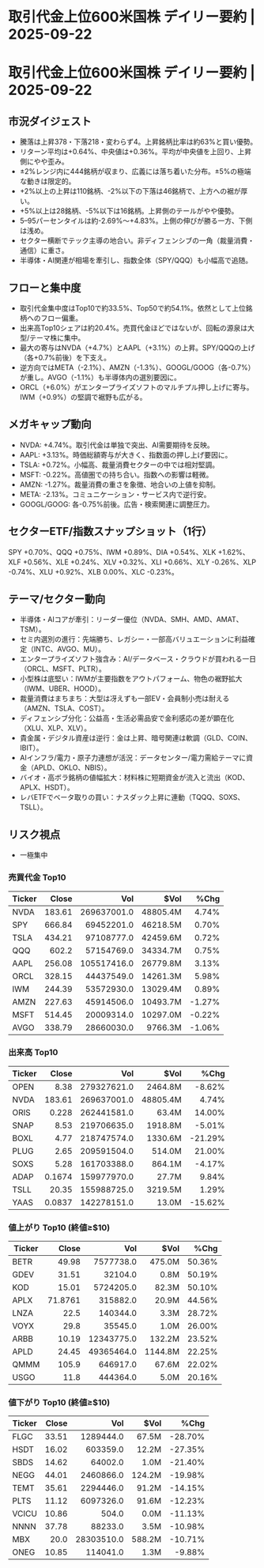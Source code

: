 # 取引代金上位600米国株 デイリー要約 | 2025-09-22

# 取引代金上位600米国株 デイリー要約 | 2025-09-22

## 市況ダイジェスト
- 騰落は上昇378・下落218・変わらず4。上昇銘柄比率は約63%と買い優勢。
- リターン平均は+0.64%、中央値は+0.36%。平均が中央値を上回り、上昇側にやや歪み。
- ±2%レンジ内に444銘柄が収まり、広義には落ち着いた分布。±5%の極端な動きは限定的。
- +2%以上の上昇は110銘柄、-2%以下の下落は46銘柄で、上方への裾が厚い。
- +5%以上は28銘柄、-5%以下は16銘柄。上昇側のテールがやや優勢。
- 5–95パーセンタイルは約-2.69%〜+4.83%。上側の伸びが勝る一方、下側は浅め。
- セクター横断でテック主導の地合い。非ディフェンシブの一角（裁量消費・通信）に重さ。
- 半導体・AI関連が相場を牽引し、指数全体（SPY/QQQ）も小幅高で追随。

## フローと集中度
- 取引代金集中度はTop10で約33.5%、Top50で約54.1%。依然として上位銘柄へのフロー偏重。
- 出来高Top10シェアは約20.4%。売買代金ほどではないが、回転の源泉は大型/テーマ株に集中。
- 最大の寄与はNVDA（+4.7%）とAAPL（+3.1%）の上昇。SPY/QQQの上げ（各+0.7%前後）を下支え。
- 逆方向ではMETA（-2.1%）、AMZN（-1.3%）、GOOGL/GOOG（各-0.7%）が重し。AVGO（-1.1%）も半導体内の選別要因に。
- ORCL（+6.0%）がエンタープライズソフトのマルチプル押し上げに寄与。IWM（+0.9%）の堅調で裾野も広がる。

## メガキャップ動向
- NVDA: +4.74%。取引代金は単独で突出、AI需要期待を反映。
- AAPL: +3.13%。時価総額寄与が大きく、指数面の押し上げ要因に。
- TSLA: +0.72%。小幅高、裁量消費セクターの中では相対堅調。
- MSFT: -0.22%。高値圏での持ち合い。指数への影響は軽微。
- AMZN: -1.27%。裁量消費の重さを象徴、地合いの上値を抑制。
- META: -2.13%。コミュニケーション・サービス内で逆行安。
- GOOGL/GOOG: 各-0.75%前後。広告・検索関連に調整圧力。

## セクターETF/指数スナップショット（1行）
SPY +0.70%、QQQ +0.75%、IWM +0.89%、DIA +0.54%、XLK +1.62%、XLF +0.56%、XLE +0.24%、XLV +0.32%、XLI +0.66%、XLY -0.26%、XLP -0.74%、XLU +0.92%、XLB 0.00%、XLC -0.23%。

## テーマ/セクター動向
- 半導体・AIコアが牽引：リーダー優位（NVDA、SMH、AMD、AMAT、TSM）。
- セミ内選別の進行：先端勝ち、レガシー・一部高バリュエーションに利益確定（INTC、AVGO、MU）。
- エンタープライズソフト強含み：AI/データベース・クラウドが買われる一日（ORCL、MSFT、PLTR）。
- 小型株は底堅い：IWMが主要指数をアウトパフォーム、物色の裾野拡大（IWM、UBER、HOOD）。
- 裁量消費はまちまち：大型は冴えずも一部EV・会員制小売は耐える（AMZN、TSLA、COST）。
- ディフェンシブ分化：公益高・生活必需品安で金利感応の差が顕在化（XLU、XLP、XLV）。
- 貴金属・デジタル資産は逆行：金は上昇、暗号関連は軟調（GLD、COIN、IBIT）。
- AIインフラ/電力・原子力連想が活況：データセンター/電力需給テーマに資金（APLD、OKLO、NBIS）。
- バイオ・高ボラ銘柄の値幅拡大：材料株に短期資金が流入と流出（KOD、APLX、HSDT）。
- レバETFでベータ取りの買い：ナスダック上昇に連動（TQQQ、SOXS、TSLL）。

## リスク視点
- 一極集中

### 売買代金 Top10
| Ticker | Close | Vol | $Vol | %Chg |
|---|---:|---:|---:|---:|
| NVDA | 183.61 | 269637001.0 | 48805.4M | 4.74% |
| SPY | 666.84 | 69452201.0 | 46218.5M | 0.70% |
| TSLA | 434.21 | 97108777.0 | 42459.6M | 0.72% |
| QQQ | 602.2 | 57154769.0 | 34334.7M | 0.75% |
| AAPL | 256.08 | 105517416.0 | 26779.8M | 3.13% |
| ORCL | 328.15 | 44437549.0 | 14261.3M | 5.98% |
| IWM | 244.39 | 53572930.0 | 13029.4M | 0.89% |
| AMZN | 227.63 | 45914506.0 | 10493.7M | -1.27% |
| MSFT | 514.45 | 20009314.0 | 10297.0M | -0.22% |
| AVGO | 338.79 | 28660030.0 | 9766.3M | -1.06% |


### 出来高 Top10
| Ticker | Close | Vol | $Vol | %Chg |
|---|---:|---:|---:|---:|
| OPEN | 8.38 | 279327621.0 | 2464.8M | -8.62% |
| NVDA | 183.61 | 269637001.0 | 48805.4M | 4.74% |
| ORIS | 0.228 | 262441581.0 | 63.4M | 14.00% |
| SNAP | 8.53 | 219706635.0 | 1918.8M | -5.01% |
| BOXL | 4.77 | 218747574.0 | 1330.6M | -21.29% |
| PLUG | 2.65 | 209591504.0 | 514.0M | 21.00% |
| SOXS | 5.28 | 161703388.0 | 864.1M | -4.17% |
| ADAP | 0.1674 | 159977970.0 | 27.7M | 9.84% |
| TSLL | 20.35 | 155988725.0 | 3219.5M | 1.29% |
| YAAS | 0.0837 | 142278151.0 | 13.0M | -15.62% |


### 値上がり Top10 (終値≥$10)
| Ticker | Close | Vol | $Vol | %Chg |
|---|---:|---:|---:|---:|
| BETR | 49.98 | 7577738.0 | 475.0M | 50.36% |
| GDEV | 31.51 | 32104.0 | 0.8M | 50.19% |
| KOD | 15.01 | 5724205.0 | 82.3M | 50.10% |
| APLX | 71.8761 | 315882.0 | 20.9M | 44.56% |
| LNZA | 22.5 | 140344.0 | 3.3M | 28.72% |
| VOYX | 29.8 | 35545.0 | 1.0M | 26.00% |
| ARBB | 10.19 | 12343775.0 | 132.2M | 23.52% |
| APLD | 24.45 | 49365464.0 | 1144.8M | 22.25% |
| QMMM | 105.9 | 646917.0 | 67.6M | 22.02% |
| USGO | 11.8 | 444364.0 | 5.0M | 20.16% |


### 値下がり Top10 (終値≥$10)
| Ticker | Close | Vol | $Vol | %Chg |
|---|---:|---:|---:|---:|
| FLGC | 33.51 | 1289444.0 | 67.5M | -28.70% |
| HSDT | 16.02 | 603359.0 | 12.2M | -27.35% |
| SBDS | 14.62 | 64002.0 | 1.0M | -21.40% |
| NEGG | 44.01 | 2460866.0 | 124.2M | -19.98% |
| TEMT | 35.61 | 2294446.0 | 91.2M | -14.15% |
| PLTS | 11.12 | 6097326.0 | 91.6M | -12.23% |
| VCICU | 10.86 | 504.0 | 0.0M | -11.13% |
| NNNN | 37.78 | 88233.0 | 3.5M | -10.98% |
| MBX | 20.0 | 28303510.0 | 588.2M | -10.71% |
| ONEG | 10.85 | 114041.0 | 1.3M | -9.88% |

